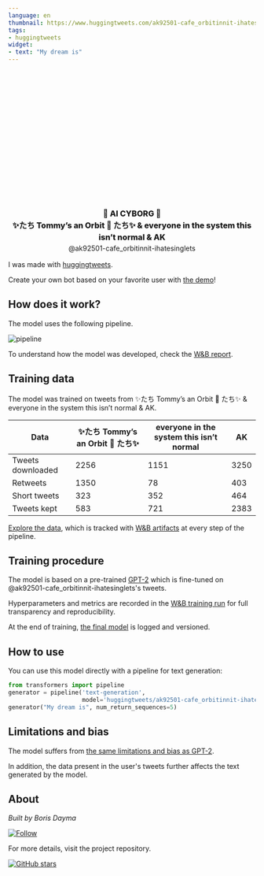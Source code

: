 ```yaml
---
language: en
thumbnail: https://www.huggingtweets.com/ak92501-cafe_orbitinnit-ihatesinglets/1630972983357/predictions.png
tags:
- huggingtweets
widget:
- text: "My dream is"
---
```


<div class="inline-flex flex-col" style="line-height: 1.5;">
    <div class="flex">
        <div
			style="display:inherit; margin-left: 4px; margin-right: 4px; width: 92px; height:92px; border-radius: 50%; background-size: cover; background-image: url(&#39;https://pbs.twimg.com/profile_images/1429115399975497731/JZdA725e_400x400.jpg&#39;)">
        </div>
        <div
            style="display:inherit; margin-left: 4px; margin-right: 4px; width: 92px; height:92px; border-radius: 50%; background-size: cover; background-image: url(&#39;https://pbs.twimg.com/profile_images/1433245625429204993/xzzFE2CJ_400x400.jpg&#39;)">
        </div>
        <div
            style="display:inherit; margin-left: 4px; margin-right: 4px; width: 92px; height:92px; border-radius: 50%; background-size: cover; background-image: url(&#39;https://pbs.twimg.com/profile_images/1405992051427229698/V3W-1gOb_400x400.jpg&#39;)">
        </div>
    </div>
    <div style="text-align: center; margin-top: 3px; font-size: 16px; font-weight: 800">🤖 AI CYBORG 🤖</div>
    <div style="text-align: center; font-size: 16px; font-weight: 800">✨たち Tommy’s an Orbit 🌙 たち✨ & everyone in the system this isn’t normal & AK</div>
    <div style="text-align: center; font-size: 14px;">@ak92501-cafe_orbitinnit-ihatesinglets</div>
</div>

I was made with [huggingtweets](https://github.com/borisdayma/huggingtweets).

Create your own bot based on your favorite user with [the demo](https://colab.research.google.com/github/borisdayma/huggingtweets/blob/master/huggingtweets-demo.ipynb)!

## How does it work?

The model uses the following pipeline.

![pipeline](https://github.com/borisdayma/huggingtweets/blob/master/img/pipeline.png?raw=true)

To understand how the model was developed, check the [W&B report](https://wandb.ai/wandb/huggingtweets/reports/HuggingTweets-Train-a-Model-to-Generate-Tweets--VmlldzoxMTY5MjI).

## Training data

The model was trained on tweets from ✨たち Tommy’s an Orbit 🌙 たち✨ & everyone in the system this isn’t normal & AK.

| Data | ✨たち Tommy’s an Orbit 🌙 たち✨ | everyone in the system this isn’t normal | AK |
| --- | --- | --- | --- |
| Tweets downloaded | 2256 | 1151 | 3250 |
| Retweets | 1350 | 78 | 403 |
| Short tweets | 323 | 352 | 464 |
| Tweets kept | 583 | 721 | 2383 |

[Explore the data](https://wandb.ai/wandb/huggingtweets/runs/mhwl02od/artifacts), which is tracked with [W&B artifacts](https://docs.wandb.com/artifacts) at every step of the pipeline.

## Training procedure

The model is based on a pre-trained [GPT-2](https://huggingface.co/gpt2) which is fine-tuned on @ak92501-cafe_orbitinnit-ihatesinglets's tweets.

Hyperparameters and metrics are recorded in the [W&B training run](https://wandb.ai/wandb/huggingtweets/runs/m05466la) for full transparency and reproducibility.

At the end of training, [the final model](https://wandb.ai/wandb/huggingtweets/runs/m05466la/artifacts) is logged and versioned.

## How to use

You can use this model directly with a pipeline for text generation:

```python
from transformers import pipeline
generator = pipeline('text-generation',
                     model='huggingtweets/ak92501-cafe_orbitinnit-ihatesinglets')
generator("My dream is", num_return_sequences=5)
```

## Limitations and bias

The model suffers from [the same limitations and bias as GPT-2](https://huggingface.co/gpt2#limitations-and-bias).

In addition, the data present in the user's tweets further affects the text generated by the model.

## About

*Built by Boris Dayma*

[![Follow](https://img.shields.io/twitter/follow/borisdayma?style=social)](https://twitter.com/intent/follow?screen_name=borisdayma)

For more details, visit the project repository.

[![GitHub stars](https://img.shields.io/github/stars/borisdayma/huggingtweets?style=social)](https://github.com/borisdayma/huggingtweets)
